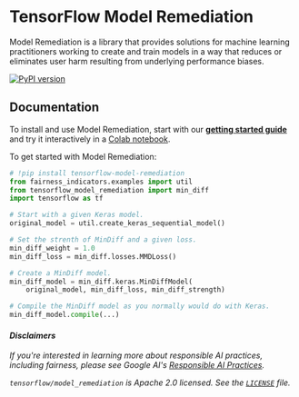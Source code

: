 # TensorFlow Model Remediation

Model Remediation is a library that provides solutions for machine learning
practitioners working to create and train models in a way that reduces or
eliminates user harm resulting from underlying performance biases.

[![PyPI version](https://badge.fury.io/py/tensorflow-model-remediation.svg)](https://badge.fury.io/py/tensorflow-model-remediation)

## Documentation

To install and use Model Remediation, start with our
[**getting started guide**](https://www.tensorflow.org/responsible_ai/model_remediation) and try
it interactively in a
[Colab notebook](https://github.com/tensorflow/model-remediation/blob/master/docs/examples/min_diff_keras.ipynb).

To get started with Model Remediation:

```python
# !pip install tensorflow-model-remediation
from fairness_indicators.examples import util
from tensorflow_model_remediation import min_diff
import tensorflow as tf

# Start with a given Keras model.
original_model = util.create_keras_sequential_model()

# Set the strenth of MinDiff and a given loss.
min_diff_weight = 1.0
min_diff_loss = min_diff.losses.MMDLoss()

# Create a MinDiff model.
min_diff_model = min_diff.keras.MinDiffModel(
    original_model, min_diff_loss, min_diff_strength)

# Compile the MinDiff model as you normally would do with Keras.
min_diff_model.compile(...)
```

#### *Disclaimers*

*If you're interested in learning more about responsible AI practices, including*
*fairness, please see Google AI's [Responsible AI Practices](https://ai.google/education/responsible-ai-practices).*

*`tensorflow/model_remediation` is Apache 2.0 licensed. See the
[`LICENSE`](LICENSE) file.*
